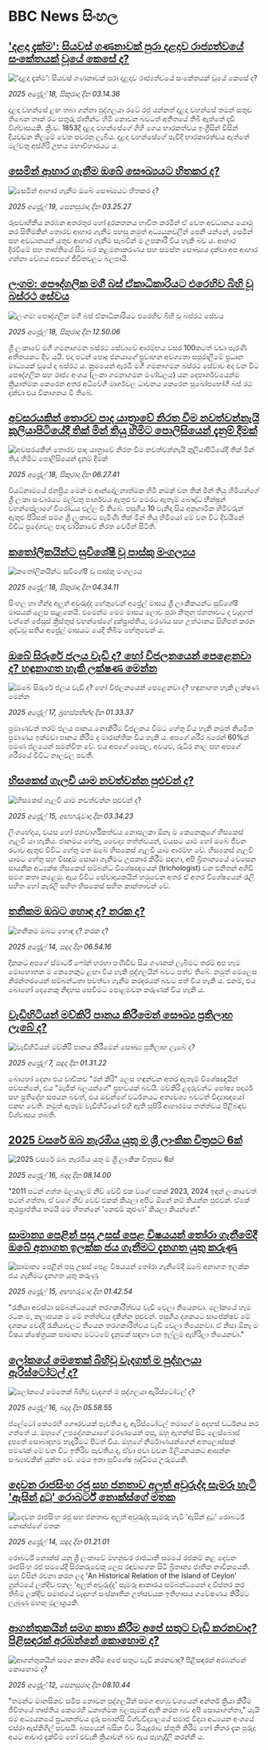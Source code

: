 # BBC News සිංහල## ['දළදා දැක්ම': සියවස් ගණනාවක් පුරා දළදාව රාජ්‍යත්වයේ සංකේතයක් වූයේ කෙසේ ද?](https://www.bbc.com/sinhala/articles/cq80el1kvdlo?at_campaign=githubrss)!['දළදා දැක්ම': සියවස් ගණනාවක් පුරා දළදාව රාජ්‍යත්වයේ සංකේතයක් වූයේ කෙසේ ද?](https://ichef.bbci.co.uk/ace/standard/240/cpsprodpb/c011/live/c3b768b0-1b86-11f0-a194-353423d96ce2.jpg)_2025 අප්‍රේල් 18, සිකුරාදා දින 03.14.36_දළදා වහන්සේ ළඟ තබා ගන්නා පුද්ගලයා රටේ රජු යන්නත් දළදා වහන්සේ තමන් සතුව තිබෙන තාක් රට සතුරු ජාතීන්ට හිමි නොවන බවටත් අතීතයේ තිබී ඇත්තේ දැඩි විශ්වාසයකි. ක්‍රි.ව. 1853දී දළදා වහන්සේගේ ගිහි ගෙය භාරකත්වය ඉංග්‍රීසින් විසින් දියවඩන නිලමේ වෙත පවරනු ලැබීය. දළදා වහන්සේගේ පැවිදි භාරකාරත්වය ඇත්තේ මල්වතු අස්ගිරි උභය මහාවිහාරයට ය.## [සෙමින් ආහාර ගැනීම ඔබේ සෞඛ්‍යයට හිතකර ද?](https://www.bbc.com/sinhala/articles/c209e7w0p5jo?at_campaign=githubrss)![සෙමින් ආහාර ගැනීම ඔබේ සෞඛ්‍යයට හිතකර ද?](https://ichef.bbci.co.uk/ace/standard/240/cpsprodpb/42f3/live/99fbfc10-1c68-11f0-85b0-05a0ad4973b9.jpg)_2025 අප්‍රේල් 19, සෙනසුරාදා දින 03.25.27_රූපවාහිනිය නරඹන අතරතුර හෝ දුරකතනය භාවිත කරමින් ඒ වෙත අවධානය යොමු කර සිතීමකින් තොරව ආහාර ගැනීම පහසු නමුත් අධ්‍යයනවලින් පෙනී යන්නේ, සෙමින් සහ අවධානයන් යුතුව ආහාර ගැනීම සැබවින් ම උපකාරී විය හැකි බව ය. ආහාර දිරවීමේ සහ තෘප්තියේ සිට බර කළමනාකරණය සහ සමස්ත සෞඛ්‍යය දක්වා අප ආහාර ගන්නා වේගය අපගේ ජීවිතවලට බලපායි.## [ලංගම: පෞද්ගලික මගී බස් ඒකාධිකාරියට එරෙහිව බිහි වූ බස්රථ සේවය](https://www.bbc.com/sinhala/articles/cx20yyp8873o?at_campaign=githubrss)![ලංගම: පෞද්ගලික මගී බස් ඒකාධිකාරියට එරෙහිව බිහි වූ බස්රථ සේවය](https://ichef.bbci.co.uk/ace/standard/240/cpsprodpb/3fc1/live/d1f61f80-1c43-11f0-91f7-19fdae95cca0.jpg)_2025 අප්‍රේල් 18, සිකුරාදා දින 12.50.06_ශ්‍රී ලංකාවේ මගී ගමනාගමන බස්රථ සේවාවේ ආරම්භය වසර 100කටත් වඩා පැරණි අතීතයකට දිව යයි.
එදා පටන් පොදු ජනයාගේ ප්‍රවාහන අවශ්‍යතා සපුරාලීමේ ප්‍රධාන මාධ්‍යයක් වූයේ ද බස්රථ ය.
ක්‍රමයෙන් ඇරඹි මගී ගමනාගමන බස්රථ සේවාව අද වන විට පෞද්ගලික සහ රාජ්‍ය අංශය (ලංකා ගමනාගමන මණ්ඩලය) යන දෙපාර්ශවයෙන්ම ක්‍රියාත්මක කෙරෙන අතර අධිවේගී මාර්ගවල ධාවනය කෙරෙන සුඛෝපභෝගී බස් රථ දක්වා එය විකාශනය වී තිබේ.## [අවසරයකින් තොරව පාද යාත්‍රාවේ නිරත වීම නවත්වන්නැයි කුලියාපිටියේදී තික් මින් තියු හිමිට පොලිසියෙන් දැනුම් දීමක්](https://www.bbc.com/sinhala/articles/c98gdzz8vdno?at_campaign=githubrss)![අවසරයකින් තොරව පාද යාත්‍රාවේ නිරත වීම නවත්වන්නැයි කුලියාපිටියේදී තික් මින් තියු හිමිට පොලිසියෙන් දැනුම් දීමක්](https://ichef.bbci.co.uk/ace/standard/240/cpsprodpb/b6ed/live/1a8f88e0-1b85-11f0-afc4-b9b3a5f57b49.png)_2025 අප්‍රේල් 18, සිකුරාදා දින 06.27.41_වියට්නාමයේ ජනප්‍රිය මෙන් ම ආන්දෝලනාත්මක හිමි නමක් වන තික් මින් තියු හිමියන්ගේ ශ්‍රී ලංකා සංචාරයට මල්වතු පාර්ශවය ඇතුළු ව මෙරට ඇතැම් බෞද්ධ භික්ෂූන් වහන්සේලාගේ විරෝධය එල්ල වී තිබේ. පසුගිය 10 වැනිදා සිය අනුගාමික හිමිවරුන් ඇතුළු පිරිසක් සමග ශ්‍රී ලංකාවට පැමිණි තික් මින් තියු හිමියෝ මේ වන විට දිවයිනේ විවිධ ප්‍රදේශවල පාද චාරිකාවේ නිරත වෙමින් සිටිති.## [කතෝලිකයින්ට සුවිශේෂී වූ පාස්කු මංගල්‍යය](https://www.bbc.com/sinhala/articles/c4g2pexkgwdo?at_campaign=githubrss)![කතෝලිකයින්ට සුවිශේෂී වූ පාස්කු මංගල්‍යය](https://ichef.bbci.co.uk/ace/standard/240/cpsprodpb/e4b2/live/5bcd0a60-1bff-11f0-9176-6d6bc4e392f2.jpg)_2025 අප්‍රේල් 18, සිකුරාදා දින 04.34.11_සිංහල හා හින්දු අලුත් අවුරුද්ද හේතුවෙන් අප්‍රේල් මාසය ශ්‍රී ලාංකිකයන්ට සුවිශේෂී මාසයක් ලෙස සැළකෙයි. එමෙන්ම මෙම මාසය ලොව පුරා කිතුනු ජනතාවට ද වැදගත් වන්නේ ජේසුස් ක්‍රිස්තුස් වහන්සේගේ දුක්ප්‍රාප්තිය, මරණය සහ උත්ථානය සිහිපත් කරන ශුද්ධවූ සතිය අප්‍රේල් මාසයට යෙදී තිබීම හේතුවෙන් ය.## [ඔබේ සිරුරේ ජලය වැඩි ද? හෝ විජලනයෙන් පෙළෙනවා ද? හඳුනාගත හැකි ලක්ෂණ මෙන්න](https://www.bbc.com/sinhala/articles/cx20jrk908eo?at_campaign=githubrss)![ඔබේ සිරුරේ ජලය වැඩි ද? හෝ විජලනයෙන් පෙළෙනවා ද? හඳුනාගත හැකි ලක්ෂණ මෙන්න](https://ichef.bbci.co.uk/ace/standard/240/cpsprodpb/0ccf/live/af6d8d40-1a9f-11f0-9a52-81dcb08b5cfb.jpg)_2025 අප්‍රේල් 17, බ්‍රහස්පතින්දා දින 01.33.37_ප්‍රමාණවත් තරම් ජලය පානය නොකිරීම විජලනය වීමට හේතු විය හැකි නමුත් නියමිත ප්‍රමාණය ඉක්මවා පානය කිරීම ද මාරාන්තික විය හැකි ය.
අපගේ ශරීර බරෙන් 60%ක් පමණ ජලයෙන් සමන්විත වේ. එය අපගේ සෛල, අවයව, රුධිර නාල සහ අපගේ ශරීරයේ විවිධ නාලවල පවතී.## [හිසකෙස් ගැලවී යාම නවත්වන්න පුළුවන් ද?](https://www.bbc.com/sinhala/articles/clywwljg26ro?at_campaign=githubrss)![හිසකෙස් ගැලවී යාම නවත්වන්න පුළුවන් ද?](https://ichef.bbci.co.uk/ace/standard/240/cpsprodpb/c4af/live/617c9b60-16a0-11f0-b2d2-fdaed6fdfe2b.jpg)_2025 අප්‍රේල් 15, අඟහරුවාදා දින 03.34.23_ලිංගභේදය, වයස හෝ ජනවාර්ගිකත්වය නොසලකා ඕනෑ ම කෙනෙකුගේ හිසකෙස් ගැලවී යා හැකිය.
ජානමය හේතු, වෛද්‍ය තත්ත්වයන්, වයසට යාම හෝ ඔබේ ජීවන රටාව ඇතුළු විවිධ හේතු මත ඔබේ හිසකෙස් ගැලවී යාම ආරම්භ වේ.
හිසකෙස් ගැලවී යාමට හේතු සහ විසඳුම් සොයා ගැනීමට උපකාර කිරීම සඳහා, අපි බ්‍රිතාන්‍යයේ වෙසෙන සායනික අධ්‍යක්ෂ හිසකෙස් සම්බන්ධ විශේෂඥයෙක්  (trichologist) වන එනිතන් අගිඩී සමග කතා කළෙමු. ඇය විවිධ සේවාදායකයින් හමුවෙන අතර ඒ අතර විශේෂයෙන් රැලි සහිත හෝ කැරලි සහිත හිසකෙස් සහිත කාන්තාවන් වේ.## [තනිකම ඔබට හොඳ ද? නරක ද?](https://www.bbc.com/sinhala/articles/c4g22elg077o?at_campaign=githubrss)![තනිකම ඔබට හොඳ ද? නරක ද?](https://ichef.bbci.co.uk/ace/standard/240/cpsprodpb/c739/live/cc3090a0-18fe-11f0-b1b3-7358f8d35a35.jpg)_2025 අප්‍රේල් 14, සඳුදා දින 06.54.16_දිනකට අපගේ ස්මාර්ට් ෆෝන් හරහා පණිවිඩ සිය ගණනක් ලැබීමට තරම් අප හැම මොහොතක ම කෙනෙකුට ළඟා විය හැකි පුද්ගලයින් බවට පත්ව තිබේ. නමුත් මෙලෙස නිරන්තරයෙන් සම්බන්ධතා පවත්වා ගැනීම කරදරයක් බවට පත් විය හැකි ය. එනම්, එය බොහෝ දෙනෙකු නිදහස සෙවීමට පොළඹවන කරුණක් විය හැකි ය.## [වැඩිහිටියන් මව්කිරි පානය කිරීමෙන් සෞඛ්‍ය ප්‍රතිලාභ ලැබේ ද?](https://www.bbc.com/sinhala/articles/czx15wk900do?at_campaign=githubrss)![වැඩිහිටියන් මව්කිරි පානය කිරීමෙන් සෞඛ්‍ය ප්‍රතිලාභ ලැබේ ද?](https://ichef.bbci.co.uk/ace/standard/240/cpsprodpb/5280/live/f9882610-1356-11f0-ba12-8d27eb561761.jpg)_2025 අප්‍රේල් 7, සඳුදා දින 01.31.22_බොහෝ දෙනා එය වාචිකව "රන් කිරි" ලෙස හඳුන්වන අතර ඇතැම් විශේෂඥයින් පවසන්නේ, එය "මැජික් බලයන්ගේ" ප්‍රභවයක් බවයි.
මව්කිරි ළදරුවන්ට පෝෂ්‍ය පදාර්ථ සහ ප්‍රතිදේහ සපයන බවත්, එය ඔවුන්ගේ වර්ධනයට අත්‍යවශ්‍ය බවටත් විද්‍යාඥයෝ එකඟ වෙති. නමුත් ඇතැම් වැඩිහිටියෝ එහි ඇති සුපිරි ආහාරමය තත්ත්වය පිළිබඳව විශ්වාසය තබති.## [2025 වසරේ ඔබ නැරඹිය යුතු ම ශ්‍රී ලාංකික චිත්‍රපට 6ක්](https://www.bbc.com/sinhala/articles/c4g2zglz17do?at_campaign=githubrss)![2025 වසරේ ඔබ නැරඹිය යුතු ම ශ්‍රී ලාංකික චිත්‍රපට 6ක්](https://ichef.bbci.co.uk/ace/standard/240/cpsprodpb/74fa/live/12c38830-1a9c-11f0-a455-cf1d5f751d2f.png)_2025 අප්‍රේල් 16, බදාදා දින 08.14.00_"2011 පටන් ගත්ත මලයාලම් නිව් වේවි එක වගේ එකක් 2023, 2024 ඉඳන් ලංකාවෙත් පටන් ගත්තා. ඒ වගේ නිව් වෙව් එකක් කියලා අපිට ඕනේ නම් කියන්න පුළුවන්. ඒකේ කූඨප්‍රාප්තිය තමයි මම හිතන්නේ 'නෙළුම් කුළුණ' කියලා කියන්නේ."## [සාමාන්‍ය පෙළින් පසු උසස් පෙළ විෂයයන් තෝරා ගැනීමේදී ඔබේ අනාගත ඉලක්ක ජය ගැනීමට දැනගත යුතු කරුණු](https://www.bbc.com/sinhala/articles/cp8vy206q7lo?at_campaign=githubrss)![සාමාන්‍ය පෙළින් පසු උසස් පෙළ විෂයයන් තෝරා ගැනීමේදී ඔබේ අනාගත ඉලක්ක ජය ගැනීමට දැනගත යුතු කරුණු](https://ichef.bbci.co.uk/ace/standard/240/cpsprodpb/168e/live/8cfd7520-1452-11f0-8573-69b9cd9dec26.jpg)_2025 අප්‍රේල් 15, අඟහරුවාදා දින 01.42.54_"රැකියා අවස්ථා සම්බන්ධයෙන් තරගකාරීත්වය වැඩි වෙලා තියෙනවා. ලෝකයේ හැම රටක ම, කලාපයක ම මේ තත්ත්වය දකින්න පුළුවන්. පසුගිය දශකයට සාපේක්ෂව මේ දශකය වෙද්දි රැකියාවලට තියෙන තරගකාරීත්වය වැඩි වෙලා තියෙනවා. ඒ නිසා ඕනෑ ම විෂය ක්ෂේත්‍රයක සාමාන්‍ය මට්ටමේ දැනුමක් සඳහා වන ඉල්ලුම ඇහිරිලා තියෙනවා."## [ලෝකයේ මෙතෙක් බිහිවූ වැදගත් ම පුද්ගලයා ඇරිස්ටෝටල් ද?](https://www.bbc.com/sinhala/articles/cn4wlmm9xx7o?at_campaign=githubrss)![ලෝකයේ මෙතෙක් බිහිවූ වැදගත් ම පුද්ගලයා ඇරිස්ටෝටල් ද?](https://ichef.bbci.co.uk/ace/standard/240/cpsprodpb/a77e/live/19a86aa0-1a7c-11f0-8e7c-bf1583a0b12f.jpg)_2025 අප්‍රේල් 16, බදාදා දින 05.58.55_ප්ලේටෝ කෙරෙහි ගෞරවයක් පැවතිය ද, ඇරිස්ටෝටල් තමාගේ ම අදහස් වර්ධනය කර ගත්තේ ය. ඔහුගේ උපදේශකයාගේ මරණයෙන් පසු, ඔහු ඇතන්ස් සිට ලෙස්බොස් දූපතේ සොබාදහම හැදෑරීමට පිටත් විය. ඔහුගේ නිර්මාණයන්ගෙන් අතලොස්සක් පමණක් මේ වන විට ඉතිරිව පැවතිය ද, ඒවා පවා වචන මිලියනයකට ආසන්න සංඛ්‍යාවකින් යුක්ත වේ. මෙය ඉතා සුවිශේෂ බුද්ධිමය උරුමයකි.## [දෙවන රාජසිංහ රජු සහ ජනතාව අලුත් අවුරුද්ද සැමරූ හැටි 'ඇසින් දුටු' රොබර්ට් නොක්ස්ගේ මතක](https://www.bbc.com/sinhala/articles/cx2vrj0m5leo?at_campaign=githubrss)![දෙවන රාජසිංහ රජු සහ ජනතාව අලුත් අවුරුද්ද සැමරූ හැටි 'ඇසින් දුටු' රොබර්ට් නොක්ස්ගේ මතක](https://ichef.bbci.co.uk/ace/standard/240/cpsprodpb/a6ac/live/b11a8b00-16af-11f0-b2ad-f938cfcaf82c.jpg)_2025 අප්‍රේල් 14, සඳුදා දින 01.21.01_රොබර්ට් නොක්ස් යනු ශ්‍රී ලංකාවේ මහනුවර රාජධානි සමයේ රජකම් කළ දෙවන රාජසිංහ රජ සමයේදී සිරකරුවෙකු ලෙස රඳවාගෙන සිටි බ්‍රිතාන්‍ය ජාතික නාවිකයෙකි. ඔහු විසින් රචනා කරන ලද 'An Historical Relation of the Island of Ceylon' ග්‍රන්ථයේ ලක්දිව එකල 'අලුත් අවුරුද්ද' සැමරූ ආකාරය සම්බන්ධයෙන් ද විස්තර කර තිබීම ලක්දිව සමාජයේ වැදගත් සංස්කෘතික උත්සවයක ඉතිහාසය ගවේෂණය කිරීමට ලැබුණු මහඟු මූලාශ්‍රයකි.## [ආගන්තුකයින් සමග කතා කිරීම අපේ සතුට වැඩි කරනවාද? පිළිසඳරක් අරඹන්නේ කොහොම ද?](https://www.bbc.com/sinhala/articles/ckg2nq27py5o?at_campaign=githubrss)![ආගන්තුකයින් සමග කතා කිරීම අපේ සතුට වැඩි කරනවාද? පිළිසඳරක් අරඹන්නේ කොහොම ද?](https://ichef.bbci.co.uk/ace/standard/240/cpsprodpb/4c09/live/ad3ede00-16dc-11f0-b1b3-7358f8d35a35.jpg)_2025 අප්‍රේල් 12, සෙනසුරාදා දින 08.10.44_"තමන්ට මානසිකව සමීප නොවන පුද්ගලයින් සමග අහඹු වශයෙන් අන්තර් ක්‍රියා කිරීම ජීවිතයේ තෘප්තිය කෙරෙහි ධනාත්මක බලපෑමක් ඇති කරන බව අපි සොයාගත්තා," යැයි එම අධ්‍යයනයේ ප්‍රධානත්වය දැරූ සබාන්සි විශ්වවිද්‍යාලයේ සමාජ විද්‍යා අධ්‍යයන අංශයේ එස්රා ඇස්කිගිල් පවසයි.
බසයෙන් බසින විට රියැදුරාට ස්තුති කිරීම හෝ නිතර දැක පුරුදු අයට ආචාර දැක්වීම හෝ එවැනි ක්‍රියාවන් බව ඇය පැහැදිලි කරන්නී ය.